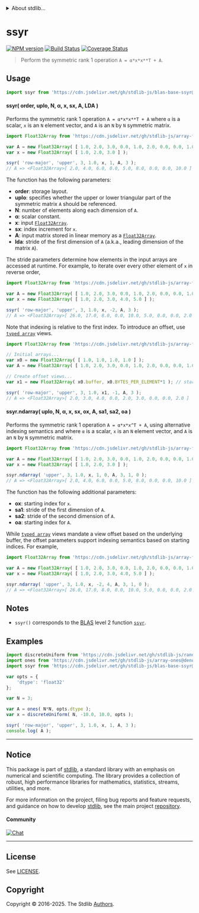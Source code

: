 <!--

@license Apache-2.0

Copyright (c) 2025 The Stdlib Authors.

Licensed under the Apache License, Version 2.0 (the "License");
you may not use this file except in compliance with the License.
You may obtain a copy of the License at

   http://www.apache.org/licenses/LICENSE-2.0

Unless required by applicable law or agreed to in writing, software
distributed under the License is distributed on an "AS IS" BASIS,
WITHOUT WARRANTIES OR CONDITIONS OF ANY KIND, either express or implied.
See the License for the specific language governing permissions and
limitations under the License.

-->


<details>
  <summary>
    About stdlib...
  </summary>
  <p>We believe in a future in which the web is a preferred environment for numerical computation. To help realize this future, we've built stdlib. stdlib is a standard library, with an emphasis on numerical and scientific computation, written in JavaScript (and C) for execution in browsers and in Node.js.</p>
  <p>The library is fully decomposable, being architected in such a way that you can swap out and mix and match APIs and functionality to cater to your exact preferences and use cases.</p>
  <p>When you use stdlib, you can be absolutely certain that you are using the most thorough, rigorous, well-written, studied, documented, tested, measured, and high-quality code out there.</p>
  <p>To join us in bringing numerical computing to the web, get started by checking us out on <a href="https://github.com/stdlib-js/stdlib">GitHub</a>, and please consider <a href="https://opencollective.com/stdlib">financially supporting stdlib</a>. We greatly appreciate your continued support!</p>
</details>

# ssyr

[![NPM version][npm-image]][npm-url] [![Build Status][test-image]][test-url] [![Coverage Status][coverage-image]][coverage-url] <!-- [![dependencies][dependencies-image]][dependencies-url] -->

> Perform the symmetric rank 1 operation `A = α*x*x**T + A`.



<section class="usage">

## Usage

```javascript
import ssyr from 'https://cdn.jsdelivr.net/gh/stdlib-js/blas-base-ssyr@deno/mod.js';
```

#### ssyr( order, uplo, N, α, x, sx, A, LDA )

Performs the symmetric rank 1 operation `A = α*x*x**T + A` where `α` is a scalar, `x` is an `N` element vector, and `A` is an `N` by `N` symmetric matrix.

```javascript
import Float32Array from 'https://cdn.jsdelivr.net/gh/stdlib-js/array-float32@deno/mod.js';

var A = new Float32Array( [ 1.0, 2.0, 3.0, 0.0, 1.0, 2.0, 0.0, 0.0, 1.0 ] );
var x = new Float32Array( [ 1.0, 2.0, 3.0 ] );

ssyr( 'row-major', 'upper', 3, 1.0, x, 1, A, 3 );
// A => <Float32Array>[ 2.0, 4.0, 6.0, 0.0, 5.0, 8.0, 0.0, 0.0, 10.0 ]
```

The function has the following parameters:

-   **order**: storage layout.
-   **uplo**: specifies whether the upper or lower triangular part of the symmetric matrix `A` should be referenced.
-   **N**: number of elements along each dimension of `A`.
-   **α**: scalar constant.
-   **x**: input [`Float32Array`][mdn-float32array].
-   **sx**: index increment for `x`.
-   **A**: input matrix stored in linear memory as a [`Float32Array`][mdn-float32array].
-   **lda**: stride of the first dimension of `A` (a.k.a., leading dimension of the matrix `A`).

The stride parameters determine how elements in the input arrays are accessed at runtime. For example, to iterate over every other element of `x` in reverse order,

```javascript
import Float32Array from 'https://cdn.jsdelivr.net/gh/stdlib-js/array-float32@deno/mod.js';

var A = new Float32Array( [ 1.0, 2.0, 3.0, 0.0, 1.0, 2.0, 0.0, 0.0, 1.0 ] );
var x = new Float32Array( [ 1.0, 2.0, 3.0, 4.0, 5.0 ] );

ssyr( 'row-major', 'upper', 3, 1.0, x, -2, A, 3 );
// A => <Float32Array>[ 26.0, 17.0, 8.0, 0.0, 10.0, 5.0, 0.0, 0.0, 2.0 ]
```

Note that indexing is relative to the first index. To introduce an offset, use [`typed array`][mdn-typed-array] views.

<!-- eslint-disable stdlib/capitalized-comments -->

```javascript
import Float32Array from 'https://cdn.jsdelivr.net/gh/stdlib-js/array-float32@deno/mod.js';

// Initial arrays...
var x0 = new Float32Array( [ 1.0, 1.0, 1.0, 1.0 ] );
var A = new Float32Array( [ 1.0, 2.0, 3.0, 0.0, 1.0, 2.0, 0.0, 0.0, 1.0 ] );

// Create offset views...
var x1 = new Float32Array( x0.buffer, x0.BYTES_PER_ELEMENT*1 ); // start at 2nd element

ssyr( 'row-major', 'upper', 3, 1.0, x1, -1, A, 3 );
// A => <Float32Array>[ 2.0, 3.0, 4.0, 0.0, 2.0, 3.0, 0.0, 0.0, 2.0 ]
```

#### ssyr.ndarray( uplo, N, α, x, sx, ox, A, sa1, sa2, oa )

Performs the symmetric rank 1 operation `A = α*x*x^T + A`, using alternative indexing semantics and where `α` is a scalar, `x` is an `N` element vector, and `A` is an `N` by `N` symmetric matrix.

```javascript
import Float32Array from 'https://cdn.jsdelivr.net/gh/stdlib-js/array-float32@deno/mod.js';

var A = new Float32Array( [ 1.0, 2.0, 3.0, 0.0, 1.0, 2.0, 0.0, 0.0, 1.0 ] );
var x = new Float32Array( [ 1.0, 2.0, 3.0 ] );

ssyr.ndarray( 'upper', 3, 1.0, x, 1, 0, A, 3, 1, 0 );
// A => <Float32Array>[ 2.0, 4.0, 6.0, 0.0, 5.0, 8.0, 0.0, 0.0, 10.0 ]
```

The function has the following additional parameters:

-   **ox**: starting index for `x`.
-   **sa1**: stride of the first dimension of `A`.
-   **sa2**: stride of the second dimension of `A`.
-   **oa**: starting index for `A`.

While [`typed array`][mdn-typed-array] views mandate a view offset based on the underlying buffer, the offset parameters support indexing semantics based on starting indices. For example,

```javascript
import Float32Array from 'https://cdn.jsdelivr.net/gh/stdlib-js/array-float32@deno/mod.js';

var A = new Float32Array( [ 1.0, 2.0, 3.0, 0.0, 1.0, 2.0, 0.0, 0.0, 1.0 ] );
var x = new Float32Array( [ 1.0, 2.0, 3.0, 4.0, 5.0 ] );

ssyr.ndarray( 'upper', 3, 1.0, x, -2, 4, A, 3, 1, 0 );
// A => <Float32Array>[ 26.0, 17.0, 8.0, 0.0, 10.0, 5.0, 0.0, 0.0, 2.0 ]
```

</section>

<!-- /.usage -->

<section class="notes">

## Notes

-   `ssyr()` corresponds to the [BLAS][blas] level 2 function [`ssyr`][blas-ssyr].

</section>

<!-- /.notes -->

<section class="examples">

## Examples

<!-- eslint no-undef: "error" -->

```javascript
import discreteUniform from 'https://cdn.jsdelivr.net/gh/stdlib-js/random-array-discrete-uniform@deno/mod.js';
import ones from 'https://cdn.jsdelivr.net/gh/stdlib-js/array-ones@deno/mod.js';
import ssyr from 'https://cdn.jsdelivr.net/gh/stdlib-js/blas-base-ssyr@deno/mod.js';

var opts = {
    'dtype': 'float32'
};

var N = 3;

var A = ones( N*N, opts.dtype );
var x = discreteUniform( N, -10.0, 10.0, opts );

ssyr( 'row-major', 'upper', 3, 1.0, x, 1, A, 3 );
console.log( A );
```

</section>

<!-- /.examples -->

<!-- C interface documentation. -->



<!-- Section for related `stdlib` packages. Do not manually edit this section, as it is automatically populated. -->

<section class="related">

</section>

<!-- /.related -->

<!-- Section for all links. Make sure to keep an empty line after the `section` element and another before the `/section` close. -->


<section class="main-repo" >

* * *

## Notice

This package is part of [stdlib][stdlib], a standard library with an emphasis on numerical and scientific computing. The library provides a collection of robust, high performance libraries for mathematics, statistics, streams, utilities, and more.

For more information on the project, filing bug reports and feature requests, and guidance on how to develop [stdlib][stdlib], see the main project [repository][stdlib].

#### Community

[![Chat][chat-image]][chat-url]

---

## License

See [LICENSE][stdlib-license].


## Copyright

Copyright &copy; 2016-2025. The Stdlib [Authors][stdlib-authors].

</section>

<!-- /.stdlib -->

<!-- Section for all links. Make sure to keep an empty line after the `section` element and another before the `/section` close. -->

<section class="links">

[npm-image]: http://img.shields.io/npm/v/@stdlib/blas-base-ssyr.svg
[npm-url]: https://npmjs.org/package/@stdlib/blas-base-ssyr

[test-image]: https://github.com/stdlib-js/blas-base-ssyr/actions/workflows/test.yml/badge.svg?branch=main
[test-url]: https://github.com/stdlib-js/blas-base-ssyr/actions/workflows/test.yml?query=branch:main

[coverage-image]: https://img.shields.io/codecov/c/github/stdlib-js/blas-base-ssyr/main.svg
[coverage-url]: https://codecov.io/github/stdlib-js/blas-base-ssyr?branch=main

<!--

[dependencies-image]: https://img.shields.io/david/stdlib-js/blas-base-ssyr.svg
[dependencies-url]: https://david-dm.org/stdlib-js/blas-base-ssyr/main

-->

[chat-image]: https://img.shields.io/gitter/room/stdlib-js/stdlib.svg
[chat-url]: https://app.gitter.im/#/room/#stdlib-js_stdlib:gitter.im

[stdlib]: https://github.com/stdlib-js/stdlib

[stdlib-authors]: https://github.com/stdlib-js/stdlib/graphs/contributors

[umd]: https://github.com/umdjs/umd
[es-module]: https://developer.mozilla.org/en-US/docs/Web/JavaScript/Guide/Modules

[deno-url]: https://github.com/stdlib-js/blas-base-ssyr/tree/deno
[deno-readme]: https://github.com/stdlib-js/blas-base-ssyr/blob/deno/README.md
[umd-url]: https://github.com/stdlib-js/blas-base-ssyr/tree/umd
[umd-readme]: https://github.com/stdlib-js/blas-base-ssyr/blob/umd/README.md
[esm-url]: https://github.com/stdlib-js/blas-base-ssyr/tree/esm
[esm-readme]: https://github.com/stdlib-js/blas-base-ssyr/blob/esm/README.md
[branches-url]: https://github.com/stdlib-js/blas-base-ssyr/blob/main/branches.md

[stdlib-license]: https://raw.githubusercontent.com/stdlib-js/blas-base-ssyr/main/LICENSE

[blas]: http://www.netlib.org/blas

[blas-ssyr]: https://www.netlib.org/lapack/explore-html/dc/d82/group__her_gad7585662770cdd3001ed08c7a864cd21.html#gad7585662770cdd3001ed08c7a864cd21

[mdn-float32array]: https://developer.mozilla.org/en-US/docs/Web/JavaScript/Reference/Global_Objects/Float32Array

[mdn-typed-array]: https://developer.mozilla.org/en-US/docs/Web/JavaScript/Reference/Global_Objects/TypedArray

</section>

<!-- /.links -->
